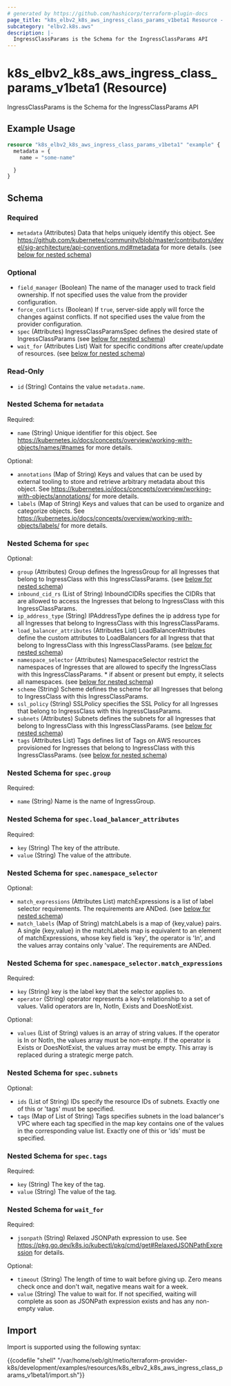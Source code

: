```yaml
---
# generated by https://github.com/hashicorp/terraform-plugin-docs
page_title: "k8s_elbv2_k8s_aws_ingress_class_params_v1beta1 Resource - terraform-provider-k8s"
subcategory: "elbv2.k8s.aws"
description: |-
  IngressClassParams is the Schema for the IngressClassParams API
---
```


# k8s_elbv2_k8s_aws_ingress_class_params_v1beta1 (Resource)

IngressClassParams is the Schema for the IngressClassParams API

## Example Usage

```terraform
resource "k8s_elbv2_k8s_aws_ingress_class_params_v1beta1" "example" {
  metadata = {
    name = "some-name"

  }
}
```

<!-- schema generated by tfplugindocs -->
## Schema

### Required

- `metadata` (Attributes) Data that helps uniquely identify this object. See https://github.com/kubernetes/community/blob/master/contributors/devel/sig-architecture/api-conventions.md#metadata for more details. (see [below for nested schema](#nestedatt--metadata))

### Optional

- `field_manager` (Boolean) The name of the manager used to track field ownership. If not specified uses the value from the provider configuration.
- `force_conflicts` (Boolean) If `true`, server-side apply will force the changes against conflicts. If not specified uses the value from the provider configuration.
- `spec` (Attributes) IngressClassParamsSpec defines the desired state of IngressClassParams (see [below for nested schema](#nestedatt--spec))
- `wait_for` (Attributes List) Wait for specific conditions after create/update of resources. (see [below for nested schema](#nestedatt--wait_for))

### Read-Only

- `id` (String) Contains the value `metadata.name`.

<a id="nestedatt--metadata"></a>
### Nested Schema for `metadata`

Required:

- `name` (String) Unique identifier for this object. See https://kubernetes.io/docs/concepts/overview/working-with-objects/names/#names for more details.

Optional:

- `annotations` (Map of String) Keys and values that can be used by external tooling to store and retrieve arbitrary metadata about this object. See https://kubernetes.io/docs/concepts/overview/working-with-objects/annotations/ for more details.
- `labels` (Map of String) Keys and values that can be used to organize and categorize objects. See https://kubernetes.io/docs/concepts/overview/working-with-objects/labels/ for more details.


<a id="nestedatt--spec"></a>
### Nested Schema for `spec`

Optional:

- `group` (Attributes) Group defines the IngressGroup for all Ingresses that belong to IngressClass with this IngressClassParams. (see [below for nested schema](#nestedatt--spec--group))
- `inbound_cid_rs` (List of String) InboundCIDRs specifies the CIDRs that are allowed to access the Ingresses that belong to IngressClass with this IngressClassParams.
- `ip_address_type` (String) IPAddressType defines the ip address type for all Ingresses that belong to IngressClass with this IngressClassParams.
- `load_balancer_attributes` (Attributes List) LoadBalancerAttributes define the custom attributes to LoadBalancers for all Ingress that that belong to IngressClass with this IngressClassParams. (see [below for nested schema](#nestedatt--spec--load_balancer_attributes))
- `namespace_selector` (Attributes) NamespaceSelector restrict the namespaces of Ingresses that are allowed to specify the IngressClass with this IngressClassParams. * if absent or present but empty, it selects all namespaces. (see [below for nested schema](#nestedatt--spec--namespace_selector))
- `scheme` (String) Scheme defines the scheme for all Ingresses that belong to IngressClass with this IngressClassParams.
- `ssl_policy` (String) SSLPolicy specifies the SSL Policy for all Ingresses that belong to IngressClass with this IngressClassParams.
- `subnets` (Attributes) Subnets defines the subnets for all Ingresses that belong to IngressClass with this IngressClassParams. (see [below for nested schema](#nestedatt--spec--subnets))
- `tags` (Attributes List) Tags defines list of Tags on AWS resources provisioned for Ingresses that belong to IngressClass with this IngressClassParams. (see [below for nested schema](#nestedatt--spec--tags))

<a id="nestedatt--spec--group"></a>
### Nested Schema for `spec.group`

Required:

- `name` (String) Name is the name of IngressGroup.


<a id="nestedatt--spec--load_balancer_attributes"></a>
### Nested Schema for `spec.load_balancer_attributes`

Required:

- `key` (String) The key of the attribute.
- `value` (String) The value of the attribute.


<a id="nestedatt--spec--namespace_selector"></a>
### Nested Schema for `spec.namespace_selector`

Optional:

- `match_expressions` (Attributes List) matchExpressions is a list of label selector requirements. The requirements are ANDed. (see [below for nested schema](#nestedatt--spec--namespace_selector--match_expressions))
- `match_labels` (Map of String) matchLabels is a map of {key,value} pairs. A single {key,value} in the matchLabels map is equivalent to an element of matchExpressions, whose key field is 'key', the operator is 'In', and the values array contains only 'value'. The requirements are ANDed.

<a id="nestedatt--spec--namespace_selector--match_expressions"></a>
### Nested Schema for `spec.namespace_selector.match_expressions`

Required:

- `key` (String) key is the label key that the selector applies to.
- `operator` (String) operator represents a key's relationship to a set of values. Valid operators are In, NotIn, Exists and DoesNotExist.

Optional:

- `values` (List of String) values is an array of string values. If the operator is In or NotIn, the values array must be non-empty. If the operator is Exists or DoesNotExist, the values array must be empty. This array is replaced during a strategic merge patch.



<a id="nestedatt--spec--subnets"></a>
### Nested Schema for `spec.subnets`

Optional:

- `ids` (List of String) IDs specify the resource IDs of subnets. Exactly one of this or 'tags' must be specified.
- `tags` (Map of List of String) Tags specifies subnets in the load balancer's VPC where each tag specified in the map key contains one of the values in the corresponding value list. Exactly one of this or 'ids' must be specified.


<a id="nestedatt--spec--tags"></a>
### Nested Schema for `spec.tags`

Required:

- `key` (String) The key of the tag.
- `value` (String) The value of the tag.



<a id="nestedatt--wait_for"></a>
### Nested Schema for `wait_for`

Required:

- `jsonpath` (String) Relaxed JSONPath expression to use. See https://pkg.go.dev/k8s.io/kubectl/pkg/cmd/get#RelaxedJSONPathExpression for details.

Optional:

- `timeout` (String) The length of time to wait before giving up. Zero means check once and don't wait, negative means wait for a week.
- `value` (String) The value to wait for. If not specified, waiting will complete as soon as JSONPath expression exists and has any non-empty value.

## Import

Import is supported using the following syntax:

{{codefile "shell" "/var/home/seb/git/metio/terraform-provider-k8s/development/examples/resources/k8s_elbv2_k8s_aws_ingress_class_params_v1beta1/import.sh"}}
